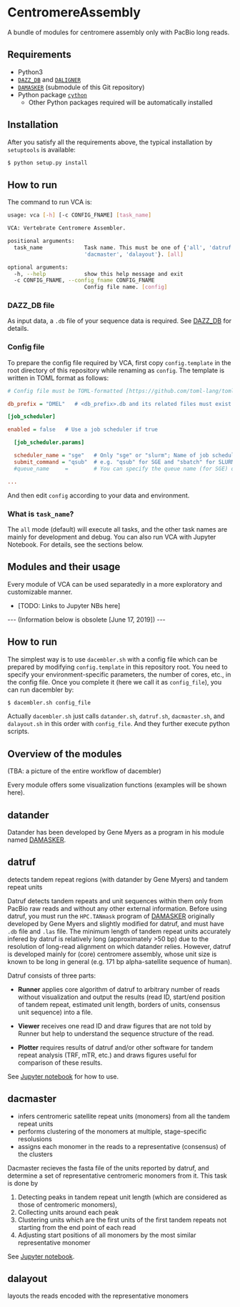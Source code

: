 # CentromereAssembly

A bundle of modules for centromere assembly only with PacBio long reads.



## Requirements

* Python3
* [`DAZZ_DB`](https://github.com/thegenemyers/DAZZ_DB) and [`DALIGNER`](https://github.com/thegenemyers/DALIGNER)
* [`DAMASKER`](https://github.com/yoshihikosuzuki/DAMASKER) (submodule of this Git repository)
* Python package [`cython`](https://cython.readthedocs.io/en/latest/src/quickstart/install.html)
  * Other Python packages required will be automatically installed



## Installation

After you satisfy all the requirements above, the typical installation by `setuptools` is available:

```bash
$ python setup.py install
```



## How to run

The command to run VCA is:

```bash
usage: vca [-h] [-c CONFIG_FNAME] [task_name]

VCA: Vertebrate Centromere Assembler.

positional arguments:
  task_name             Task name. This must be one of {'all', 'datruf',
                        'dacmaster', 'dalayout'}. [all]

optional arguments:
  -h, --help            show this help message and exit
  -c CONFIG_FNAME, --config_fname CONFIG_FNAME
                        Config file name. [config]
```



### DAZZ_DB file

As input data, a `.db` file of your sequence data is required. See [DAZZ_DB](https://github.com/thegenemyers/DAZZ_DB) for details.



### Config file

To prepare the config file required by VCA, first copy `config.template` in the root directory of this repository while renaming as `config`. The template is written in TOML format as follows:

```ini
# Config file must be TOML-formatted [https://github.com/toml-lang/toml].

db_prefix = "DMEL"   # <db_prefix>.db and its related files must exist in the execution firectory

[job_scheduler]

enabled = false   # Use a job scheduler if true

  [job_scheduler.params]

  scheduler_name = "sge"   # Only "sge" or "slurm"; Name of job scheduler
  submit_command = "qsub"  # e.g. "qsub" for SGE and "sbatch" for SLURM
  #queue_name     =        # You can specify the queue name (for SGE) or partition name (for SLURM)

...
```

And then edit `config` according to your data and environment.



### What is `task_name`?

The `all` mode (default) will execute all tasks, and the other task names are mainly for development and debug. You can also run VCA with Jupyter Notebook. For details, see the sections below.



## Modules and their usage

Every module of VCA can be used separatedly in a more exploratory and customizable manner.



* [TODO: Links to Jupyter NBs here]







--- (Information below is obsolete [June 17, 2019]) ---

## How to run

The simplest way is to use `dacembler.sh` with a config file which can be prepared by modifying `config.template` in this repository root. You need to specify your environment-specific parameters, the number of cores, etc., in the config file. Once you complete it (here we call it as `config_file`), you can run dacembler by:

```bash
$ dacembler.sh config_file
```

Actually `dacembler.sh` just calls `datander.sh`, `datruf.sh`, `dacmaster.sh`, and `dalayout.sh` in this order with `config_file`. And they further execute python scripts.


## Overview of the modules

(TBA: a picture of the entire workflow of dacembler)

Every module offers some visualization functions (examples will be shown here).



## datander

Datander has been developed by Gene Myers as a program in his module named [DAMASKER](https://github.com/yoshihikosuzuki/DAMASKER).



## datruf

detects tandem repeat regions (with datander by Gene Myers) and tandem repeat units

Datruf detects tandem repeats and unit sequences within them only from PacBio raw reads and without any other external information. Before using datruf, you must run the `HPC.TANmask` program of [DAMASKER](https://github.com/yoshihikosuzuki/DAMASKER) originally developed by Gene Myers and slightly modified for datruf, and must have `.db` file and `.las` file.  The minimum length of tandem repeat units accurately infered by datruf is relatively long (approximately >50 bp) due to the resolution of long-read alignment on which datander relies. However, datruf is developed mainly for (core) centromere assembly, whose unit size is known to be long in general (e.g. 171 bp alpha-satellite sequence of human).

Datruf consists of three parts:

* **Runner** applies core algorithm of datruf to arbitrary number of reads without visualization and output the results (read ID, start/end position of tandem repeat, estimated unit length, borders of units, consensus unit sequence) into a file.

* **Viewer** receives one read ID and draw figures that are not told by Runner but help to understand the sequence structure of the read.

* **Plotter** requires results of datruf and/or other software for tandem repeat analysis (TRF, mTR, etc.) and draws figures useful for comparison of these results.

See [Jupyter notebook](https://nbviewer.jupyter.org/github/yoshihikosuzuki/CentromereAssembly/blob/master/docs/datruf%20usage.ipynb) for how to use.



## dacmaster

* infers centromeric satellite repeat units (monomers) from all the tandem repeat units
* performs clustering of the monomers at multiple, stage-specific resolusions
* assigns each monomer in the reads to a representative (consensus) of the clusters

Dacmaster recieves the fasta file of the units reported by datruf, and determine a set of representative centromeric monomers from it. This task is done by

1. Detecting peaks in tandem repeat unit length (which are considered as those of centromeric monomers),
2. Collecting units around each peak
3. Clustering units which are the first units of the first tandem repeats not starting from the end point of each read
4. Adjusting start positions of all monomers by the most similar representative monomer

See [Jupyter notebook]().



## dalayout

layouts the reads encoded with the representative monomers
